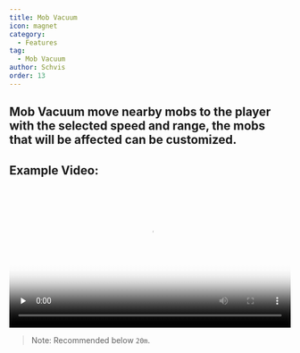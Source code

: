 ```yaml
---
title: Mob Vacuum
icon: magnet
category:
  - Features
tag:
  - Mob Vacuum
author: Schvis
order: 13
---
```


## Mob Vacuum move nearby mobs to the player with the selected speed and range, the mobs that will be affected can be customized.

## Example Video:

<video controls preload="none" width="100%" poster="https://nextcloud.atruicardona.xyz/s/fpQcNirHFpYreRy/preview"><source src="https://nextcloud.atruicardona.xyz/s/fpQcNirHFpYreRy/download" type="video/mp4"></video>

> Note: Recommended below `20m`.
